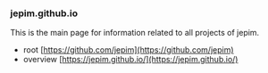 ### jepim.github.io
This is the main page for information related to all projects of jepim.

- root [https://github.com/jepim](https://github.com/jepim)
- overview [https://jepim.github.io/](https://jepim.github.io/)
